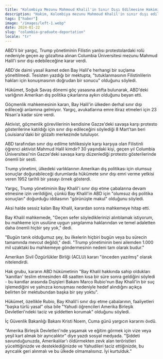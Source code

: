 ```yaml
---
title: "Kolombiya Mezunu Mahmoud Khalil'in Sınır Dışı Edilmesine Hakimiyet"
description: "Hakim, Kolombiya mezunu Mahmoud Khalil'in sınır dışı edilmesine izin veriyor ve bu durumun etkilerini inceliyor."
tags: ["haber"]
image: "/images/left-1.webp"
date: 2024-01-22
slug: "columbia-graduate-deportation"
locale: "tr"
---
```


ABD'li bir yargıç, Trump yönetiminin Filistin yanlısı protestolardaki rolü nedeniyle geçen ay gözaltına alınan Columbia Üniversitesi mezunu Mahmud Halil'i sınır dışı edebileceğine karar verdi.

ABD'de daimi yasal ikamet eden Bay Halil'e herhangi bir suçlama yöneltilmedi. Tesisten yazdığı bir mektupta, "tutuklanmasının Filistinlilerin hakları için konuşmasının doğrudan bir sonucu" olduğunu söyledi.

Hükümet, Soğuk Savaş dönemi göç yasasına atıfta bulunarak, ABD'deki varlığının Amerikan dış politika çıkarlarına aykırı olduğunu beyan etti.

Göçmenlik mahkemesinin kararı, Bay Halil'in ülkeden derhal sınır dışı edileceği anlamına gelmiyor. Yargıç, avukatlarına emre itiraz etmeleri için 23 Nisan'a kadar süre verdi.

Aktivist, göçmenlik görevlilerinin kendisine Gazze'deki savaşa karşı protesto gösterilerine katıldığı için sınır dışı edileceğini söylediği 8 Mart'tan beri Louisiana'daki bir gözaltı merkezinde tutuluyor.

ABD tarafından sınır dışı edilme tehlikesiyle karşı karşıya olan Filistinli öğrenci aktivist Mahmud Halil kimdir?
30 yaşındaki kişi, geçen yıl Columbia Üniversitesi'nin Gazze'deki savaşa karşı düzenlediği protesto gösterilerinde önemli bir sesti.

Trump yönetimi, ülkedeki varlıklarının Amerikan dış politikası için olumsuz sonuçlar doğurabileceği durumlarda hükümete sınır dışı emri verme yetkisi veren 1952 tarihli bir yasayı örnek gösterdi.

Yargıç, Trump yönetiminin Bay Khalil'i sınır dışı etme çabalarına devam etmesine izin verildiğini, çünkü Bay Khalil'in ABD için "olumsuz dış politika sonuçları" doğurduğu iddiasının "görünüşte makul" olduğunu söyledi.

Aksi halde sessiz kalan Bay Khalil, karardan sonra mahkemeye hitap etti.

Bay Khalil mahkemede, "Geçen sefer söylediklerinizi alıntılamak istiyorum, bu mahkeme için usulüne uygun yargılanma haklarından ve temel adaletten daha önemli hiçbir şey yok," dedi.

"Bugün tanık olduğumuz şey, bu ilkelerin hiçbiri bugün veya bu sürecin tamamında mevcut değildi," dedi. "Trump yönetiminin beni ailemden 1.000 mil uzaktaki bu mahkemeye göndermesinin nedeni tam olarak budur."

Amerikan Sivil Özgürlükler Birliği (ACLU) kararı "önceden yazılmış" olarak nitelendirdi.

Hak grubu, kararın ABD hükümetinin "Bay Khalil hakkında sahip oldukları 'kanıtları' teslim etmesinden 48 saatten kısa bir süre sonra geldiğini söyledi - bu kanıtlar arasında Dışişleri Bakanı Marco Rubio'nun Bay Khalil'in bir suç işlemediğini ve yalnızca konuşması nedeniyle hedef alındığını açıkça belirten bir mektubundan başka bir şey yoktu".

Hükümet, özellikle Rubio, Bay Khalil'i sınır dışı etme çabalarının, faaliyetleri "başka türlü yasal" olsa bile "Yahudi öğrencileri Amerika Birleşik Devletleri'ndeki taciz ve şiddetten korumak" olduğunu söyledi.

İç Güvenlik Bakanlığı Bakanı Kristi Noem, Cuma günü yargıcın kararını övdü.

"Amerika Birleşik Devletleri'nde yaşamak ve eğitim görmek için vize veya yeşil kart almak bir ayrıcalıktır" diye yazdı sosyal medyada. "Şiddeti savunduğunuzda, Amerikalılar'ı öldürmekten zevk alan teröristleri yücelttiğinizde ve desteklediğinizde ve Yahudileri taciz ettiğinizde, bu ayrıcalık geri alınmalı ve bu ülkede olmamalısınız. İyi kurtulduk."
